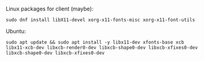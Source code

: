 Linux packages for client (maybe):

	sudo dnf install libX11-devel xorg-x11-fonts-misc xorg-x11-font-utils

Ubuntu:

	sudo apt update && sudo apt install -y libx11-dev xfonts-base xcb libx11-xcb-dev libxcb-render0-dev libxcb-shape0-dev libxcb-xfixes0-dev libxcb-shape0-dev libxcb-xfixes0-dev

